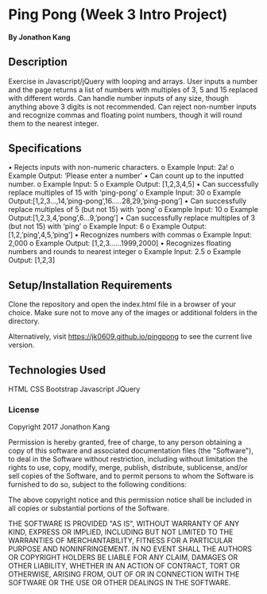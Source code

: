 # Ping Pong (Week 3 Intro Project)

#### By Jonathon Kang

## Description

Exercise in Javascript/jQuery with looping and arrays. User inputs a number and the page returns a list of numbers with multiples of 3, 5 and 15 replaced with different words. Can handle number inputs of any size, though anything above 3 digits is not recommended. Can reject non-number inputs and recognize commas and floating point numbers, though it will round them to the nearest integer.

## Specifications
•	Rejects inputs with non-numeric characters.
  o	Example Input: 2a!
  o	Example Output: ‘Please enter a number’
•	Can count up to the inputted number.
  o	Example Input: 5
  o	Example Output: [1,2,3,4,5]
•	Can successfully replace multiples of 15 with ‘ping-pong’
  o	Example Input: 30
  o	Example Output:[1,2,3…,14,’ping-pong’,16…..28,29,’ping-pong’]
•	Can successfully replace multiples of 5 (but not 15) with ‘pong’
  o	Example Input: 10
  o	Example Output:[1,2,3,4,’pong’,6…9,’pong’]
•	Can successfully replace multiples of 3 (but not 15) with ‘ping’
  o	Example Input: 6
  o	Example Output: [1,2,’ping’,4,5,’ping’]
•	Recognizes numbers with commas
  o	Example Input: 2,000
  o	Example Output: [1,2,3……1999,2000]
•	Recognizes floating numbers and rounds to nearest integer
  o	Example Input: 2.5
  o	Example Output: [1,2,3]

## Setup/Installation Requirements

Clone the repository and open the index.html file in a browser of your choice. Make sure not to move any of the images or additional folders in the directory.

Alternatively, visit https://jk0609.github.io/pingpong to see the current live version.

## Technologies Used

HTML
CSS
Bootstrap
Javascript
JQuery

### License

Copyright 2017 Jonathon Kang

Permission is hereby granted, free of charge, to any person obtaining a copy of this software and associated documentation files (the "Software"), to deal in the Software without restriction, including without limitation the rights to use, copy, modify, merge, publish, distribute, sublicense, and/or sell copies of the Software, and to permit persons to whom the Software is furnished to do so, subject to the following conditions:

The above copyright notice and this permission notice shall be included in all copies or substantial portions of the Software.

THE SOFTWARE IS PROVIDED "AS IS", WITHOUT WARRANTY OF ANY KIND, EXPRESS OR IMPLIED, INCLUDING BUT NOT LIMITED TO THE WARRANTIES OF MERCHANTABILITY, FITNESS FOR A PARTICULAR PURPOSE AND NONINFRINGEMENT. IN NO EVENT SHALL THE AUTHORS OR COPYRIGHT HOLDERS BE LIABLE FOR ANY CLAIM, DAMAGES OR OTHER LIABILITY, WHETHER IN AN ACTION OF CONTRACT, TORT OR OTHERWISE, ARISING FROM, OUT OF OR IN CONNECTION WITH THE SOFTWARE OR THE USE OR OTHER DEALINGS IN THE SOFTWARE.
